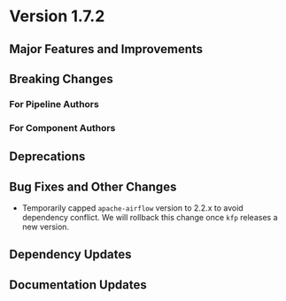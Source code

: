 # Version 1.7.2

## Major Features and Improvements

## Breaking Changes

### For Pipeline Authors

### For Component Authors

## Deprecations

## Bug Fixes and Other Changes

* Temporarily capped `apache-airflow` version to 2.2.x to avoid dependency
  conflict. We will rollback this change once `kfp` releases a new version.

## Dependency Updates

## Documentation Updates